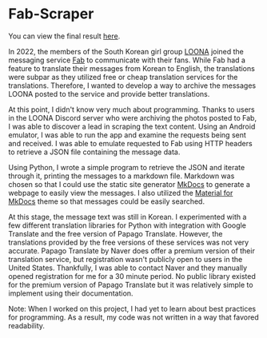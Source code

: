 # Fab-Scraper
You can view the final result [here](http://loonafabarchive.com).

In 2022, the members of the South Korean girl group [LOONA](https://en.wikipedia.org/wiki/Loona) joined the messaging service [Fab](https://play.google.com/store/apps/details?id=com.neowizlab.fab&hl=en_US&gl=US) to communicate with their fans. While Fab had a feature to translate their messages from Korean to English, the translations were subpar as they utilized free or cheap translation services for the translations. Therefore, I wanted to develop a way to archive the messages LOONA posted to the service and provide better translations.

At this point, I didn't know very much about programming. Thanks to users in the LOONA Discord server who were archiving the photos posted to Fab, I was able to discover a lead in scraping the text content. Using an Android emulator, I was able to run the app and examine the requests being sent and received. I was able to emulate requested to Fab using HTTP headers to retrieve a JSON file containing the message data.

Using Python, I wrote a simple program to retrieve the JSON and iterate through it, printing the messages to a markdown file. Markdown was chosen so that I could use the static site generator [MkDocs](https://www.mkdocs.org/) to generate a webpage to easily view the messages. I also utilized the [Material for MkDocs](https://squidfunk.github.io/mkdocs-material/) theme so that messages could be easily searched. 

At this stage, the message text was still in Korean. I experimented with a few different translation libraries for Python with integration with Google Translate and the free version of Papago Translate. However, the translations provided by the free versions of these services was not very accurate. Papago Translate by Naver does offer a premium version of their translation service, but registration wasn't publicly open to users in the United States. Thankfully, I was able to contact Naver and they manually opened registration for me for a 30 minute period. No public library existed for the premium version of Papago Translate but it was relatively simple to implement using their documentation. 

Note: When I worked on this project, I had yet to learn about best practices for programming. As a result, my code was not written in a way that favored readability.

